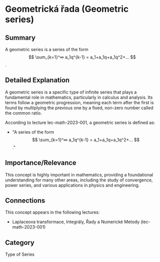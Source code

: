 # Geometrická řada (Geometric series)

## Summary
A geometric series is a series of the form $$ \sum_{k=1}^∞ a_1q^{k-1} = a_1+a_1q+a_1q^2+… $$.

## Detailed Explanation
A geometric series is a specific type of infinite series that plays a fundamental role in mathematics, particularly in calculus and analysis. Its terms follow a geometric progression, meaning each term after the first is found by multiplying the previous one by a fixed, non-zero number called the common ratio.

According to lecture lec-math-2023-001, a geometric series is defined as:
*   "A series of the form $$ \sum_{k=1}^∞ a_1q^{k-1} = a_1+a_1q+a_1q^2+… $$."

## Importance/Relevance
This concept is highly important in mathematics, providing a foundational understanding for many other areas, including the study of convergence, power series, and various applications in physics and engineering.

## Connections
This concept appears in the following lectures:
*   Laplaceova transformace, Integrály, Řady a Numerické Metody (lec-math-2023-001)

## Category
Type of Series